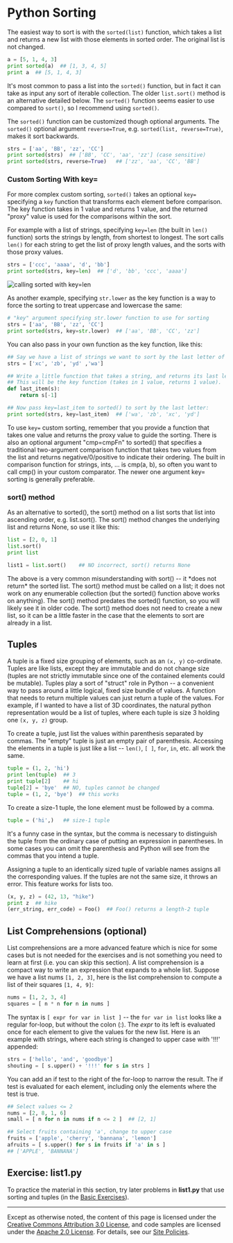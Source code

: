Python Sorting
==============

The easiest way to sort is with the `sorted(list)` function, which takes a
list and returns a new list with those elements in sorted order. The
original list is not changed.

```python
a = [5, 1, 4, 3]
print sorted(a)  ## [1, 3, 4, 5]
print a  ## [5, 1, 4, 3]
```

It's most common to pass a list into the `sorted()` function, but in fact
it can take as input any sort of iterable collection. The older
`list.sort()` method is an alternative detailed below. The `sorted()`
function seems easier to use compared to `sort()`, so I recommend using
`sorted()`.

The `sorted()` function can be customized though optional arguments. The
`sorted()` optional argument `reverse=True`, e.g. `sorted(list,
reverse=True)`, makes it sort backwards.

```python
strs = ['aa', 'BB', 'zz', 'CC']
print sorted(strs)  ## ['BB', 'CC', 'aa', 'zz'] (case sensitive)
print sorted(strs, reverse=True)   ## ['zz', 'aa', 'CC', 'BB']
```

### Custom Sorting With key=

For more complex custom sorting, `sorted()` takes an optional `key=`
specifying a `key` function that transforms each element before
comparison. The key function takes in 1 value and returns 1 value, and
the returned "proxy" value is used for the comparisons within the sort.

For example with a list of strings, specifying `key=len` (the built in
`len()` function) sorts the strings by length, from shortest to longest.
The sort calls `len()` for each string to get the list of proxy length
values, and the sorts with those proxy values.

```python
strs = ['ccc', 'aaaa', 'd', 'bb']
print sorted(strs, key=len)  ## ['d', 'bb', 'ccc', 'aaaa']
```

![calling sorted with
key=len](images/sorted-key.png)

As another example, specifying `str.lower` as the key function is a way
to force the sorting to treat uppercase and lowercase the same:

```python
# "key" argument specifying str.lower function to use for sorting
strs = ['aa', 'BB', 'zz', 'CC']
print sorted(strs, key=str.lower)  ## ['aa', 'BB', 'CC', 'zz']
```

You can also pass in your own function as the key function, like this:

```python
## Say we have a list of strings we want to sort by the last letter of the string.
strs = ['xc', 'zb', 'yd' ,'wa']

## Write a little function that takes a string, and returns its last letter.
## This will be the key function (takes in 1 value, returns 1 value).
def last_item(s):
    return s[-1]

## Now pass key=last_item to sorted() to sort by the last letter:
print sorted(strs, key=last_item)  ## ['wa', 'zb', 'xc', 'yd']
```

To use `key=` custom sorting, remember that you provide a function that
takes one value and returns the proxy value to guide the sorting. There
is also an optional argument "cmp=cmpFn" to sorted() that specifies a
traditional two-argument comparison function that takes two values from
the list and returns negative/0/positive to indicate their ordering. The
built in comparison function for strings, ints, ... is cmp(a, b), so
often you want to call cmp() in your custom comparator. The newer one
argument key= sorting is generally preferable.

### sort() method

As an alternative to sorted(), the sort() method on a list sorts that
list into ascending order, e.g. list.sort(). The sort() method changes
the underlying list and returns None, so use it like this:

```python
list = [2, 0, 1]
list.sort()
print list

list1 = list.sort()    ## NO incorrect, sort() returns None
```

The above is a very common misunderstanding with sort() -- it \*does not
return\* the sorted list. The sort() method must be called on a list; it
does not work on any enumerable collection (but the sorted() function
above works on anything). The sort() method predates the sorted()
function, so you will likely see it in older code. The sort() method
does not need to create a new list, so it can be a little faster in the
case that the elements to sort are already in a list.

Tuples
------

A tuple is a fixed size grouping of elements, such as an `(x, y)`
co-ordinate. Tuples are like lists, except they are immutable and do not
change size (tuples are not strictly immutable since one of the
contained elements could be mutable). Tuples play a sort of "struct"
role in Python -- a convenient way to pass around a little logical,
fixed size bundle of values. A function that needs to return multiple
values can just return a tuple of the values. For example, if I wanted
to have a list of 3D coordinates, the natural python representation
would be a list of tuples, where each tuple is size 3 holding one `(x, y,
z)` group.

To create a tuple, just list the values within parenthesis separated by
commas. The "empty" tuple is just an empty pair of parenthesis.
Accessing the elements in a tuple is just like a list -- `len()`, `[ ]`,
`for`, `in`, etc. all work the same.

```python
tuple = (1, 2, 'hi')
print len(tuple)  ## 3
print tuple[2]    ## hi
tuple[2] = 'bye'  ## NO, tuples cannot be changed
tuple = (1, 2, 'bye')  ## this works
```

To create a size-1 tuple, the lone element must be followed by a comma.

```python
tuple = ('hi',)   ## size-1 tuple
```

It's a funny case in the syntax, but the comma is necessary to
distinguish the tuple from the ordinary case of putting an expression in
parentheses. In some cases you can omit the parenthesis and Python will
see from the commas that you intend a tuple.

Assigning a tuple to an identically sized tuple of variable names
assigns all the corresponding values. If the tuples are not the same
size, it throws an error. This feature works for lists too.

```python
(x, y, z) = (42, 13, "hike")
print z  ## hike
(err_string, err_code) = Foo()  ## Foo() returns a length-2 tuple
```

List Comprehensions (optional)
------------------------------

List comprehensions are a more advanced feature which is nice for some
cases but is not needed for the exercises and is not something you need
to learn at first (i.e. you can skip this section). A list comprehension
is a compact way to write an expression that expands to a whole list.
Suppose we have a list nums `[1, 2, 3]`, here is the list comprehension
to compute a list of their squares `[1, 4, 9]`:

```python
nums = [1, 2, 3, 4]
squares = [ n * n for n in nums ]
```

The syntax is `[ expr for var in list ]` -- the `for var in list` looks
like a regular for-loop, but without the colon (:). The *expr* to its
left is evaluated once for each element to give the values for the new
list. Here is an example with strings, where each string is changed to
upper case with '!!!' appended:

```python
strs = ['hello', 'and', 'goodbye']
shouting = [ s.upper() + '!!!' for s in strs ]
```

You can add an if test to the right of the for-loop to narrow the
result. The if test is evaluated for each element, including only the
elements where the test is true.

```python
## Select values <= 2
nums = [2, 8, 1, 6]
small = [ n for n in nums if n <= 2 ]  ## [2, 1]

## Select fruits containing 'a', change to upper case
fruits = ['apple', 'cherry', 'bannana', 'lemon']
afruits = [ s.upper() for s in fruits if 'a' in s ]
## ['APPLE', 'BANNANA']
```

Exercise: list1.py
------------------

To practice the material in this section, try later problems in
**list1.py** that use sorting and tuples (in the [Basic
Exercises](basic)).

----

Except as otherwise noted, the content of this page is licensed under
the [Creative Commons Attribution 3.0
License](http://creativecommons.org/licenses/by/3.0/), and code samples
are licensed under the [Apache 2.0
License](http://www.apache.org/licenses/LICENSE-2.0). For details, see
our [Site Policies](https://developers.google.com/terms/site-policies).
